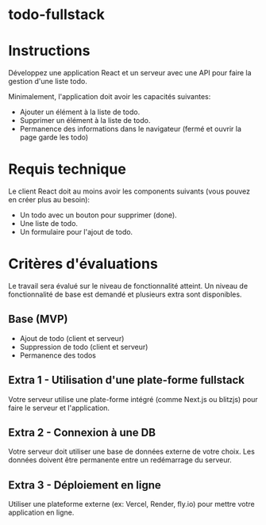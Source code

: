 # todo-fullstack

# Instructions
Développez une application React et un serveur avec une API pour faire la gestion d'une liste todo.

Minimalement, l'application doit avoir les capacités suivantes:

* Ajouter un élément à la liste de todo.
* Supprimer un élément à la liste de todo.
* Permanence des informations dans le navigateur (fermé et ouvrir la page garde les todo)

# Requis technique
Le client React doit au moins avoir les components suivants (vous pouvez en créer plus au besoin):

* Un todo avec un bouton pour supprimer (done).
* Une liste de todo.
* Un formulaire pour l'ajout de todo.


# Critères d'évaluations
Le travail sera évalué sur le niveau de fonctionnalité atteint. Un niveau de fonctionnalité de base est demandé et plusieurs extra sont disponibles.

## Base (MVP)
* Ajout de todo (client et serveur)
* Suppression de todo (client et serveur)
* Permanence des todos

## Extra 1 - Utilisation d'une plate-forme fullstack
Votre serveur utilise une plate-forme intégré (comme Next.js ou blitzjs) pour faire le serveur et l'application.

## Extra 2 - Connexion à une DB
Votre serveur doit utiliser une base de données externe de votre choix.
Les données doivent être permanente entre un redémarrage du serveur.

## Extra 3 - Déploiement en ligne
Utiliser une plateforme externe (ex: Vercel, Render, fly.io) pour mettre votre application en ligne.

